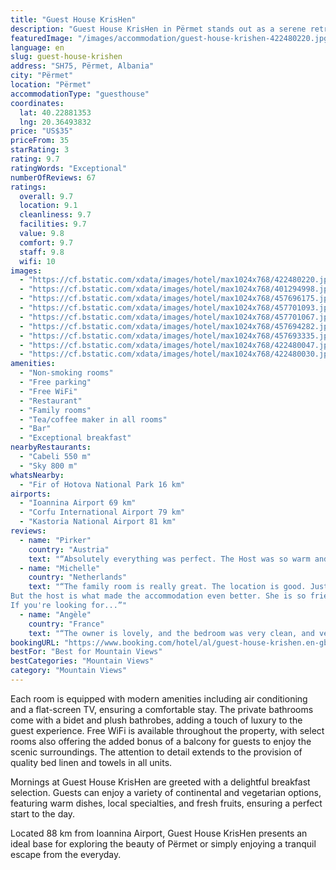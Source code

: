 ```yaml
---
title: "Guest House KrisHen"
description: "Guest House KrisHen in Përmet stands out as a serene retreat offering breathtaking mountain views, ensuring a memorable stay for its guests."
featuredImage: "/images/accommodation/guest-house-krishen-422480220.jpg"
language: en
slug: guest-house-krishen
address: "SH75, Përmet, Albania"
city: "Përmet"
location: "Përmet"
accommodationType: "guesthouse"
coordinates:
  lat: 40.22881353
  lng: 20.36493832
price: "US$35"
priceFrom: 35
starRating: 3
rating: 9.7
ratingWords: "Exceptional"
numberOfReviews: 67
ratings:
  overall: 9.7
  location: 9.1
  cleanliness: 9.7
  facilities: 9.7
  value: 9.8
  comfort: 9.7
  staff: 9.8
  wifi: 10
images:
  - "https://cf.bstatic.com/xdata/images/hotel/max1024x768/422480220.jpg?k=a2ee915bb0133800c74ebc890aade18f8f5df9831e45659c3eb5b406bbcde279&o=&hp=1"
  - "https://cf.bstatic.com/xdata/images/hotel/max1024x768/401294998.jpg?k=d14e3197001070415561b950458a47a38307d9ffffa3eba0fc735f17dc8f7eed&o=&hp=1"
  - "https://cf.bstatic.com/xdata/images/hotel/max1024x768/457696175.jpg?k=776d715dd07d9965eff9278bb5f1eb98ac843672eb3028c6b29204e50c2fa131&o=&hp=1"
  - "https://cf.bstatic.com/xdata/images/hotel/max1024x768/457701093.jpg?k=b0e44c7eaec9fd5998fdcef4ac6cbe28b7c3ed3ea3ec5e85818153823d0d5ff0&o=&hp=1"
  - "https://cf.bstatic.com/xdata/images/hotel/max1024x768/457701067.jpg?k=fa732152ad460cdc9c15957efefc1c2c0a653017b570dea134cdbdf485b92176&o=&hp=1"
  - "https://cf.bstatic.com/xdata/images/hotel/max1024x768/457694282.jpg?k=9f65b916a9b4c79f69ba9823acae31d74066e943eb7e6616a7e51d7deaa0529d&o=&hp=1"
  - "https://cf.bstatic.com/xdata/images/hotel/max1024x768/457693335.jpg?k=9632c8ba63d298ef3e15e8429c3e941ce6296d7135a43aede3c61418cdbf2f97&o=&hp=1"
  - "https://cf.bstatic.com/xdata/images/hotel/max1024x768/422480047.jpg?k=1e9949538c0a7f1cdfbda9686230d85f7d3ce64923a1352f930523bbc93edb0d&o=&hp=1"
  - "https://cf.bstatic.com/xdata/images/hotel/max1024x768/422480030.jpg?k=6f7cfbf1f849e27bd6bd5bd56b632bdea1780ae907fee699ab4d3103b230e562&o=&hp=1"
amenities:
  - "Non-smoking rooms"
  - "Free parking"
  - "Free WiFi"
  - "Restaurant"
  - "Family rooms"
  - "Tea/coffee maker in all rooms"
  - "Bar"
  - "Exceptional breakfast"
nearbyRestaurants:
  - "Cabeli 550 m"
  - "Sky 800 m"
whatsNearby:
  - "Fir of Hotova National Park 16 km"
airports:
  - "Ioannina Airport 69 km"
  - "Corfu International Airport 79 km"
  - "Kastoria National Airport 81 km"
reviews:
  - name: "Pirker"
    country: "Austria"
    text: "“Absolutely everything was perfect. The Host was so warm and friendly, the Apartment was cozy and the breakfast was very good. Would recommend to anybody who wants to visit the termal waters the next day”"
  - name: "Michelle"
    country: "Netherlands"
    text: "“The family room is really great. The location is good. Just outside town on the riverside.
But the host is what made the accommodation even better. She is so friendly and attentive. Prepare for the big breakfast. It's great.
If you're looking for...”"
  - name: "Angèle"
    country: "France"
    text: "“The owner is lovely, and the bedroom was very clean, and very comfortable. We also had the most amazing breakfast in Albania, very generous and fresh! We can totally recommend. PS: the room had air conditioning”"
bookingURL: "https://www.booking.com/hotel/al/guest-house-krishen.en-gb.html?aid=8035640"
bestFor: "Best for Mountain Views"
bestCategories: "Mountain Views"
category: "Mountain Views"
---
```


Each room is equipped with modern amenities including air conditioning and a flat-screen TV, ensuring a comfortable stay. The private bathrooms come with a bidet and plush bathrobes, adding a touch of luxury to the guest experience. Free WiFi is available throughout the property, with select rooms also offering the added bonus of a balcony for guests to enjoy the scenic surroundings. The attention to detail extends to the provision of quality bed linen and towels in all units.

Mornings at Guest House KrisHen are greeted with a delightful breakfast selection. Guests can enjoy a variety of continental and vegetarian options, featuring warm dishes, local specialties, and fresh fruits, ensuring a perfect start to the day.

Located 88 km from Ioannina Airport, Guest House KrisHen presents an ideal base for exploring the beauty of Përmet or simply enjoying a tranquil escape from the everyday.